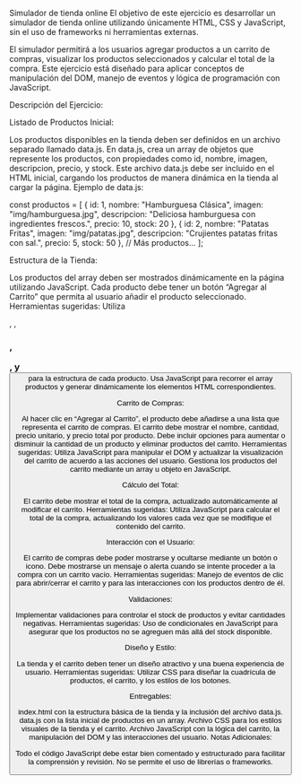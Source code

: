 Simulador de tienda online
El objetivo de este ejercicio es desarrollar un simulador de tienda online utilizando únicamente HTML, CSS y JavaScript, sin el uso de frameworks ni herramientas externas.

El simulador permitirá a los usuarios agregar productos a un carrito de compras, visualizar los productos seleccionados y calcular el total de la compra. Este ejercicio está diseñado para aplicar conceptos de manipulación del DOM, manejo de eventos y lógica de programación con JavaScript.

 

 

Descripción del Ejercicio:

Listado de Productos Inicial:

Los productos disponibles en la tienda deben ser definidos en un archivo separado llamado data.js.
En data.js, crea un array de objetos que represente los productos, con propiedades como id, nombre, imagen, descripcion, precio, y stock.
Este archivo data.js debe ser incluido en el HTML inicial, cargando los productos de manera dinámica en la tienda al cargar la página.
Ejemplo de data.js:
 

const productos = [
  { id: 1, nombre: "Hamburguesa Clásica", imagen: "img/hamburguesa.jpg", descripcion: "Deliciosa hamburguesa con ingredientes frescos.", precio: 10, stock: 20 },
  { id: 2, nombre: "Patatas Fritas", imagen: "img/patatas.jpg", descripcion: "Crujientes patatas fritas con sal.", precio: 5, stock: 50 },
  // Más productos...
];
 

Estructura de la Tienda:

Los productos del array deben ser mostrados dinámicamente en la página utilizando JavaScript.
Cada producto debe tener un botón “Agregar al Carrito” que permita al usuario añadir el producto seleccionado.
Herramientas sugeridas:
Utiliza <div>, <img>, <h3>, <p>, y <button> para la estructura de cada producto.
Usa JavaScript para recorrer el array productos y generar dinámicamente los elementos HTML correspondientes.
 

Carrito de Compras:

Al hacer clic en “Agregar al Carrito”, el producto debe añadirse a una lista que representa el carrito de compras.
El carrito debe mostrar el nombre, cantidad, precio unitario, y precio total por producto.
Debe incluir opciones para aumentar o disminuir la cantidad de un producto y eliminar productos del carrito.
Herramientas sugeridas:
Utiliza JavaScript para manipular el DOM y actualizar la visualización del carrito de acuerdo a las acciones del usuario.
Gestiona los productos del carrito mediante un array u objeto en JavaScript.
 

Cálculo del Total:

El carrito debe mostrar el total de la compra, actualizado automáticamente al modificar el carrito.
Herramientas sugeridas:
Utiliza JavaScript para calcular el total de la compra, actualizando los valores cada vez que se modifique el contenido del carrito.
 

Interacción con el Usuario:

El carrito de compras debe poder mostrarse y ocultarse mediante un botón o icono.
Debe mostrarse un mensaje o alerta cuando se intente proceder a la compra con un carrito vacío.
Herramientas sugeridas:
Manejo de eventos de clic para abrir/cerrar el carrito y para las interacciones con los productos dentro de él.
 

Validaciones:

Implementar validaciones para controlar el stock de productos y evitar cantidades negativas.
Herramientas sugeridas:
Uso de condicionales en JavaScript para asegurar que los productos no se agreguen más allá del stock disponible.
 

Diseño y Estilo:

La tienda y el carrito deben tener un diseño atractivo y una buena experiencia de usuario.
Herramientas sugeridas:
Utilizar CSS para diseñar la cuadrícula de productos, el carrito, y los estilos de los botones.
 

Entregables:

index.html con la estructura básica de la tienda y la inclusión del archivo data.js.
data.js con la lista inicial de productos en un array.
Archivo CSS para los estilos visuales de la tienda y el carrito.
Archivo JavaScript con la lógica del carrito, la manipulación del DOM y las interacciones del usuario.
Notas Adicionales:

Todo el código JavaScript debe estar bien comentado y estructurado para facilitar la comprensión y revisión.
No se permite el uso de librerías o frameworks.
